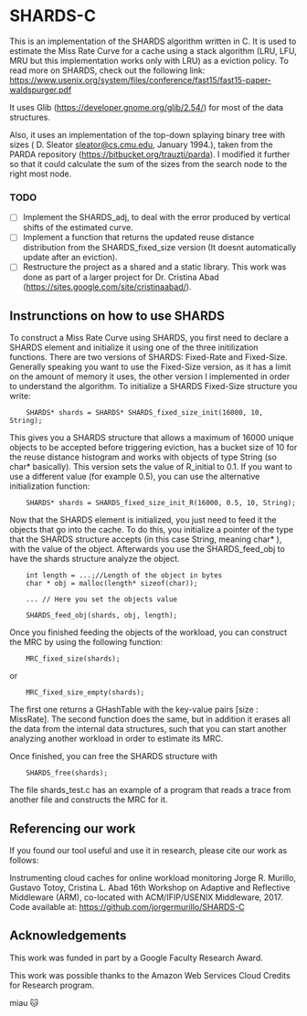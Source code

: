 # SHARDS-C

This is an implementation of the SHARDS algorithm written in C. It is used to estimate the Miss Rate Curve for a cache using a stack algorithm (LRU, LFU, MRU but this implementation works only with LRU) as a eviction policy. To read more on SHARDS, check out the following link: https://www.usenix.org/system/files/conference/fast15/fast15-paper-waldspurger.pdf

It uses Glib (https://developer.gnome.org/glib/2.54/) for most of the data structures.

Also, it uses an implementation of the top-down splaying binary tree with sizes ( D. Sleator <sleator@cs.cmu.edu>, January 1994.), taken from the PARDA repository (https://bitbucket.org/trauzti/parda). I modified it further so that it could calculate the sum of the sizes from the search node to the right most node.

### TODO

- [ ] Implement the SHARDS_adj, to deal with the error produced by vertical shifts of the estimated curve.
- [ ] Implement a function that returns the updated reuse distance distribution from the SHARDS_fixed_size version (It doesnt automatically update after an eviction).
- [ ] Restructure the project as a shared and a static library.
This work was done as part of a larger project for Dr. Cristina Abad (https://sites.google.com/site/cristinaabad/). 

## Instrunctions on how to use SHARDS

To construct a Miss Rate Curve using SHARDS, you first need to declare a SHARDS element and initialize it using one of the three initilization functions. There are two versions of SHARDS:  Fixed-Rate and Fixed-Size. Generally speaking you want to use the Fixed-Size version, as it has a limit on the amount of memory it uses, the other version I implemented in order to understand the algorithm. To initialize a SHARDS Fixed-Size structure you write:
```
	SHARDS* shards = SHARDS* SHARDS_fixed_size_init(16000, 10, String);
```

This gives you a SHARDS structure that allows a maximum of 16000 unique objects to be accepted before triggering eviction, has a bucket size of 10 for the reuse distance histogram and works with objects of type String (so char* basically). This version sets the value of R_initial to 0.1. If you want to use a different value (for example 0.5), you can use the alternative initialization function:

```
	SHARDS* shards = SHARDS_fixed_size_init_R(16000, 0.5, 10, String);	
```

Now that the SHARDS element is initialized, you just need to feed it the objects that go into the cache. To do this, you initialize a pointer of the type that the SHARDS structure accepts (in this case String, meaning char* ), with the value of the object. Afterwards you use the SHARDS_feed_obj to have the shards structure analyze the object.

```
	int length = ...;//Length of the object in bytes
	char * obj = malloc(length* sizeof(char)); 

	... // Here you set the objects value

	SHARDS_feed_obj(shards, obj, length);
```

Once you finished feeding the objects of the workload, you can construct the MRC by using the following function: 

```
	MRC_fixed_size(shards);
```

or

```
	MRC_fixed_size_empty(shards);
```

The first one returns a GHashTable with the key-value pairs [size : MissRate]. The second function does the same, but in addition it erases all the data from the internal data structures, such that you can start another analyzing another workload in order to estimate its MRC.

Once finished, you can free the SHARDS structure with 

```	
	SHARDS_free(shards);
```

The file shards_test.c has an example of a program that reads a trace from another file and constructs the MRC for it.


## Referencing our work

If you found our tool useful and use it in research, please cite our work as follows:

Instrumenting cloud caches for online workload monitoring 
Jorge R. Murillo, Gustavo Totoy, Cristina L. Abad 
16th Workshop on Adaptive and Reflective Middleware (ARM), co-located with ACM/IFIP/USENIX Middleware, 2017. 
Code available at: https://github.com/jorgermurillo/SHARDS-C

## Acknowledgements

This work was funded in part by a Google Faculty Research Award.

This work was possible thanks to the Amazon Web Services Cloud Credits for Research program.

miau :cat:

